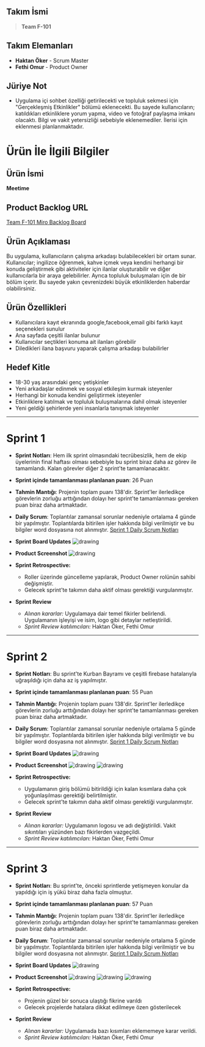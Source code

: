 ## Takım İsmi

> **Team F-101**

## Takım Elemanları

- **Haktan Öker** - Scrum Master
- **Fethi Omur** - Product Owner

## Jüriye Not
- Uygulama içi sohbet özelliği getirilecekti ve topluluk sekmesi için "Gerçekleşmiş Etkinlikler" bölümü eklenecekti. Bu sayede kullanıcıların; katıldıkları etkinliklere yorum yapma, video ve fotoğraf paylaşma imkanı olacaktı. Bilgi ve vakit yetersizliği sebebiyle eklenemediler. İlerisi için eklenmesi planlanmaktadır. 

# Ürün İle İlgili Bilgiler

## Ürün İsmi

**Meetime**

## Product Backlog URL

[Team F-101 Miro Backlog Board](https://miro.com/app/board/uXjVM-3dvyk=/?share_link_id=552765924480)

## Ürün Açıklaması

Bu uygulama, kullanıcıların çalışma arkadaşı bulabilecekleri bir ortam sunar. Kullanıcılar; ingilizce öğrenmek, kahve içmek veya kendini herhangi bir konuda geliştirmek gibi aktiviteler için ilanlar oluşturabilir ve diğer kullanıcılarla bir araya gelebilirler. Ayrıca topluluk buluşmaları için de bir bölüm içerir. Bu sayede yakın çevrenizdeki büyük etkinliklerden haberdar olabilirsiniz.

## Ürün Özellikleri

- Kullanıcılara kayıt ekranında google,facebook,email gibi farklı kayıt seçenekleri sunulur
- Ana sayfada çeşitli ilanlar bulunur
- Kullanıcılar seçtikleri konuma ait ilanları görebilir
- Diledikleri ilana başvuru yaparak çalışma arkadaşı bulabilirler

## Hedef Kitle

- 18-30 yaş arasındaki genç yetişkinler
- Yeni arkadaşlar edinmek ve sosyal etkileşim kurmak isteyenler
- Herhangi bir konuda kendini geliştirmek isteyenler
- Etkinliklere katılmak ve topluluk buluşmalarına dahil olmak isteyenler
- Yeni geldiği şehirlerde yeni insanlarla tanışmak isteyenler

---

# Sprint 1

- **Sprint Notları**: Hem ilk sprint olmasındaki tecrübesizlik, hem de ekip üyelerinin final haftası olması sebebiyle bu sprint biraz daha az görev ile tamamlandı. Kalan görevler diğer 2 sprint'te tamamlanacaktır.

- **Sprint içinde tamamlanması planlanan puan**: 26 Puan

- **Tahmin Mantığı**: Projenin toplam puanı 138'dir. Sprint'ler ilerledikçe görevlerin zorluğu arttığından dolayı her sprint'te tamamlanması gereken puan biraz daha artmaktadır.

- **Daily Scrum**: Toplantılar zamansal sorunlar nedeniyle ortalama 4 günde bir yapılmıştır. Toplantılarda bitirilen işler hakkında bilgi verilmiştir ve bu bilgiler word dosyasına not alınmıştır. [Sprint 1 Daily Scrum Notları](https://github.com/haktanoker/goua-f101/blob/haktan/bootcamp%20dosyaları/f101_daily_scrum_sprint_1.docx)

- **Sprint Board Updates**
  <img src="https://github.com/haktanoker/goua-f101/blob/haktan/bootcamp%20dosyaları/sprint_1_backlog.png" alt="drawing"/>

- **Product Screenshot**
  <img src="https://github.com/haktanoker/goua-f101/blob/haktan/bootcamp%20dosyaları/login_design.jpeg" alt="drawing"/>

- **Sprint Retrospective:**
  - Roller üzerinde güncelleme yapılarak, Product Owner rolünün sahibi değişmiştir.
  - Gelecek sprint'te takımın daha aktif olması gerektiği vurgulanmıştır.

- **Sprint Review**
  - _Alınan kararlar:_ Uygulamaya dair temel fikirler belirlendi. Uygulamanın işleyişi ve isim, logo gibi detaylar netleştirildi.
  - _Sprint Review katılımcıları:_ Haktan Öker, Fethi Omur

---

# Sprint 2

- **Sprint Notları**: Bu sprint'te Kurban Bayramı ve çeşitli firebase hatalarıyla uğraşıldığı için daha az iş yapılmıştır.

- **Sprint içinde tamamlanması planlanan puan**: 55 Puan

- **Tahmin Mantığı**: Projenin toplam puanı 138'dir. Sprint'ler ilerledikçe görevlerin zorluğu arttığından dolayı her sprint'te tamamlanması gereken puan biraz daha artmaktadır.

- **Daily Scrum**: Toplantılar zamansal sorunlar nedeniyle ortalama 5 günde bir yapılmıştır. Toplantılarda bitirilen işler hakkında bilgi verilmiştir ve bu bilgiler word dosyasına not alınmıştır.
[Sprint 1 Daily Scrum Notları](https://github.com/haktanoker/goua-f101/blob/haktan/bootcamp%20dosyaları/f101_daily_scrum_sprint_2.docx)

- **Sprint Board Updates**
  <img src="https://github.com/haktanoker/goua-f101/blob/haktan/bootcamp%20dosyaları/sprint_2_backlog.png" alt="drawing"/>

- **Product Screenshot**
  <img src="https://github.com/haktanoker/goua-f101/blob/haktan/bootcamp%20dosyaları/login_design_new.png" alt="drawing"/>
  <img src="https://github.com/haktanoker/goua-f101/blob/haktan/bootcamp%20dosyaları/register_design.png" alt="drawing"/>

- **Sprint Retrospective:**
  - Uygulamanın giriş bölümü bitirildiği için kalan kısımlara daha çok yoğunlaşılması gerektiği belirtilmiştir.
  - Gelecek sprint'te takımın daha aktif olması gerektiği vurgulanmıştır.

- **Sprint Review**
  - _Alınan kararlar:_ Uygulamanın logosu ve adı değiştirildi. Vakit sıkıntıları yüzünden bazı fikirlerden vazgeçildi.
  - _Sprint Review katılımcıları:_ Haktan Öker, Fethi Omur

---

# Sprint 3

- **Sprint Notları**: Bu sprint'te, önceki sprintlerde yetişmeyen konular da yapıldığı için iş yükü biraz daha fazla olmuştur.

- **Sprint içinde tamamlanması planlanan puan**: 57 Puan

- **Tahmin Mantığı**: Projenin toplam puanı 138'dir. Sprint'ler ilerledikçe görevlerin zorluğu arttığından dolayı her sprint'te tamamlanması gereken puan biraz daha artmaktadır.

- **Daily Scrum**: Toplantılar zamansal sorunlar nedeniyle ortalama 5 günde bir yapılmıştır. Toplantılarda bitirilen işler hakkında bilgi verilmiştir ve bu bilgiler word dosyasına not alınmıştır.
[Sprint 1 Daily Scrum Notları](https://github.com/haktanoker/goua-f101/blob/haktan/bootcamp%20dosyaları/f101_daily_scrum_sprint_3.docx)

- **Sprint Board Updates**
  <img src="https://github.com/haktanoker/goua-f101/blob/haktan/bootcamp%20dosyaları/sprint_3_backlog.png" alt="drawing"/>

- **Product Screenshot**
  <img src="https://github.com/haktanoker/goua-f101/blob/haktan/bootcamp%20dosyaları/home_design.jpg" alt="drawing"/>
  <img src="https://github.com/haktanoker/goua-f101/blob/haktan/bootcamp%20dosyaları/profile_design.jpg" alt="drawing"/>
  <img src="https://github.com/haktanoker/goua-f101/blob/haktan/bootcamp%20dosyaları/community_design.jpg" alt="drawing"/>

- **Sprint Retrospective:**
  - Projenin güzel bir sonuca ulaştığı fikrine varıldı
  - Gelecek projelerde hatalara dikkat edilmeye özen gösterilecek

- **Sprint Review**
  - _Alınan kararlar:_ Uygulamada bazı kısımları eklememeye karar verildi. 
  - _Sprint Review katılımcıları:_ Haktan Öker, Fethi Omur